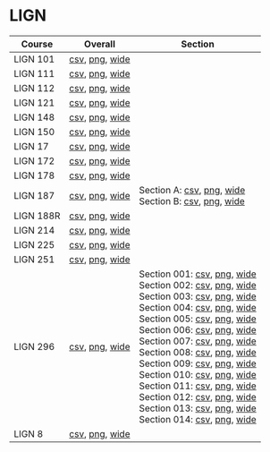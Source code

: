 # LIGN

| Course | Overall | Section |
| ------ | ------- | ------- |
| LIGN 101 | [csv](https://github.com/UCSD-Historical-Enrollment-Data/2025Winter/blob/main/overall/LIGN%20101.csv), [png](https://raw.githubusercontent.com/UCSD-Historical-Enrollment-Data/2025Winter/main/plot_overall/LIGN%20101.png), [wide](https://raw.githubusercontent.com/UCSD-Historical-Enrollment-Data/2025Winter/main/plot_overall_wide/LIGN%20101.png) |  |
| LIGN 111 | [csv](https://github.com/UCSD-Historical-Enrollment-Data/2025Winter/blob/main/overall/LIGN%20111.csv), [png](https://raw.githubusercontent.com/UCSD-Historical-Enrollment-Data/2025Winter/main/plot_overall/LIGN%20111.png), [wide](https://raw.githubusercontent.com/UCSD-Historical-Enrollment-Data/2025Winter/main/plot_overall_wide/LIGN%20111.png) |  |
| LIGN 112 | [csv](https://github.com/UCSD-Historical-Enrollment-Data/2025Winter/blob/main/overall/LIGN%20112.csv), [png](https://raw.githubusercontent.com/UCSD-Historical-Enrollment-Data/2025Winter/main/plot_overall/LIGN%20112.png), [wide](https://raw.githubusercontent.com/UCSD-Historical-Enrollment-Data/2025Winter/main/plot_overall_wide/LIGN%20112.png) |  |
| LIGN 121 | [csv](https://github.com/UCSD-Historical-Enrollment-Data/2025Winter/blob/main/overall/LIGN%20121.csv), [png](https://raw.githubusercontent.com/UCSD-Historical-Enrollment-Data/2025Winter/main/plot_overall/LIGN%20121.png), [wide](https://raw.githubusercontent.com/UCSD-Historical-Enrollment-Data/2025Winter/main/plot_overall_wide/LIGN%20121.png) |  |
| LIGN 148 | [csv](https://github.com/UCSD-Historical-Enrollment-Data/2025Winter/blob/main/overall/LIGN%20148.csv), [png](https://raw.githubusercontent.com/UCSD-Historical-Enrollment-Data/2025Winter/main/plot_overall/LIGN%20148.png), [wide](https://raw.githubusercontent.com/UCSD-Historical-Enrollment-Data/2025Winter/main/plot_overall_wide/LIGN%20148.png) |  |
| LIGN 150 | [csv](https://github.com/UCSD-Historical-Enrollment-Data/2025Winter/blob/main/overall/LIGN%20150.csv), [png](https://raw.githubusercontent.com/UCSD-Historical-Enrollment-Data/2025Winter/main/plot_overall/LIGN%20150.png), [wide](https://raw.githubusercontent.com/UCSD-Historical-Enrollment-Data/2025Winter/main/plot_overall_wide/LIGN%20150.png) |  |
| LIGN 17 | [csv](https://github.com/UCSD-Historical-Enrollment-Data/2025Winter/blob/main/overall/LIGN%2017.csv), [png](https://raw.githubusercontent.com/UCSD-Historical-Enrollment-Data/2025Winter/main/plot_overall/LIGN%2017.png), [wide](https://raw.githubusercontent.com/UCSD-Historical-Enrollment-Data/2025Winter/main/plot_overall_wide/LIGN%2017.png) |  |
| LIGN 172 | [csv](https://github.com/UCSD-Historical-Enrollment-Data/2025Winter/blob/main/overall/LIGN%20172.csv), [png](https://raw.githubusercontent.com/UCSD-Historical-Enrollment-Data/2025Winter/main/plot_overall/LIGN%20172.png), [wide](https://raw.githubusercontent.com/UCSD-Historical-Enrollment-Data/2025Winter/main/plot_overall_wide/LIGN%20172.png) |  |
| LIGN 178 | [csv](https://github.com/UCSD-Historical-Enrollment-Data/2025Winter/blob/main/overall/LIGN%20178.csv), [png](https://raw.githubusercontent.com/UCSD-Historical-Enrollment-Data/2025Winter/main/plot_overall/LIGN%20178.png), [wide](https://raw.githubusercontent.com/UCSD-Historical-Enrollment-Data/2025Winter/main/plot_overall_wide/LIGN%20178.png) |  |
| LIGN 187 | [csv](https://github.com/UCSD-Historical-Enrollment-Data/2025Winter/blob/main/overall/LIGN%20187.csv), [png](https://raw.githubusercontent.com/UCSD-Historical-Enrollment-Data/2025Winter/main/plot_overall/LIGN%20187.png), [wide](https://raw.githubusercontent.com/UCSD-Historical-Enrollment-Data/2025Winter/main/plot_overall_wide/LIGN%20187.png) | Section A: [csv](https://github.com/UCSD-Historical-Enrollment-Data/2025Winter/blob/main/section/LIGN%20187_A.csv), [png](https://raw.githubusercontent.com/UCSD-Historical-Enrollment-Data/2025Winter/main/plot_section/LIGN%20187_A.png), [wide](https://raw.githubusercontent.com/UCSD-Historical-Enrollment-Data/2025Winter/main/plot_section_wide/LIGN%20187_A.png)<br>Section B: [csv](https://github.com/UCSD-Historical-Enrollment-Data/2025Winter/blob/main/section/LIGN%20187_B.csv), [png](https://raw.githubusercontent.com/UCSD-Historical-Enrollment-Data/2025Winter/main/plot_section/LIGN%20187_B.png), [wide](https://raw.githubusercontent.com/UCSD-Historical-Enrollment-Data/2025Winter/main/plot_section_wide/LIGN%20187_B.png) |
| LIGN 188R | [csv](https://github.com/UCSD-Historical-Enrollment-Data/2025Winter/blob/main/overall/LIGN%20188R.csv), [png](https://raw.githubusercontent.com/UCSD-Historical-Enrollment-Data/2025Winter/main/plot_overall/LIGN%20188R.png), [wide](https://raw.githubusercontent.com/UCSD-Historical-Enrollment-Data/2025Winter/main/plot_overall_wide/LIGN%20188R.png) |  |
| LIGN 214 | [csv](https://github.com/UCSD-Historical-Enrollment-Data/2025Winter/blob/main/overall/LIGN%20214.csv), [png](https://raw.githubusercontent.com/UCSD-Historical-Enrollment-Data/2025Winter/main/plot_overall/LIGN%20214.png), [wide](https://raw.githubusercontent.com/UCSD-Historical-Enrollment-Data/2025Winter/main/plot_overall_wide/LIGN%20214.png) |  |
| LIGN 225 | [csv](https://github.com/UCSD-Historical-Enrollment-Data/2025Winter/blob/main/overall/LIGN%20225.csv), [png](https://raw.githubusercontent.com/UCSD-Historical-Enrollment-Data/2025Winter/main/plot_overall/LIGN%20225.png), [wide](https://raw.githubusercontent.com/UCSD-Historical-Enrollment-Data/2025Winter/main/plot_overall_wide/LIGN%20225.png) |  |
| LIGN 251 | [csv](https://github.com/UCSD-Historical-Enrollment-Data/2025Winter/blob/main/overall/LIGN%20251.csv), [png](https://raw.githubusercontent.com/UCSD-Historical-Enrollment-Data/2025Winter/main/plot_overall/LIGN%20251.png), [wide](https://raw.githubusercontent.com/UCSD-Historical-Enrollment-Data/2025Winter/main/plot_overall_wide/LIGN%20251.png) |  |
| LIGN 296 | [csv](https://github.com/UCSD-Historical-Enrollment-Data/2025Winter/blob/main/overall/LIGN%20296.csv), [png](https://raw.githubusercontent.com/UCSD-Historical-Enrollment-Data/2025Winter/main/plot_overall/LIGN%20296.png), [wide](https://raw.githubusercontent.com/UCSD-Historical-Enrollment-Data/2025Winter/main/plot_overall_wide/LIGN%20296.png) | Section 001: [csv](https://github.com/UCSD-Historical-Enrollment-Data/2025Winter/blob/main/section/LIGN%20296_001.csv), [png](https://raw.githubusercontent.com/UCSD-Historical-Enrollment-Data/2025Winter/main/plot_section/LIGN%20296_001.png), [wide](https://raw.githubusercontent.com/UCSD-Historical-Enrollment-Data/2025Winter/main/plot_section_wide/LIGN%20296_001.png)<br>Section 002: [csv](https://github.com/UCSD-Historical-Enrollment-Data/2025Winter/blob/main/section/LIGN%20296_002.csv), [png](https://raw.githubusercontent.com/UCSD-Historical-Enrollment-Data/2025Winter/main/plot_section/LIGN%20296_002.png), [wide](https://raw.githubusercontent.com/UCSD-Historical-Enrollment-Data/2025Winter/main/plot_section_wide/LIGN%20296_002.png)<br>Section 003: [csv](https://github.com/UCSD-Historical-Enrollment-Data/2025Winter/blob/main/section/LIGN%20296_003.csv), [png](https://raw.githubusercontent.com/UCSD-Historical-Enrollment-Data/2025Winter/main/plot_section/LIGN%20296_003.png), [wide](https://raw.githubusercontent.com/UCSD-Historical-Enrollment-Data/2025Winter/main/plot_section_wide/LIGN%20296_003.png)<br>Section 004: [csv](https://github.com/UCSD-Historical-Enrollment-Data/2025Winter/blob/main/section/LIGN%20296_004.csv), [png](https://raw.githubusercontent.com/UCSD-Historical-Enrollment-Data/2025Winter/main/plot_section/LIGN%20296_004.png), [wide](https://raw.githubusercontent.com/UCSD-Historical-Enrollment-Data/2025Winter/main/plot_section_wide/LIGN%20296_004.png)<br>Section 005: [csv](https://github.com/UCSD-Historical-Enrollment-Data/2025Winter/blob/main/section/LIGN%20296_005.csv), [png](https://raw.githubusercontent.com/UCSD-Historical-Enrollment-Data/2025Winter/main/plot_section/LIGN%20296_005.png), [wide](https://raw.githubusercontent.com/UCSD-Historical-Enrollment-Data/2025Winter/main/plot_section_wide/LIGN%20296_005.png)<br>Section 006: [csv](https://github.com/UCSD-Historical-Enrollment-Data/2025Winter/blob/main/section/LIGN%20296_006.csv), [png](https://raw.githubusercontent.com/UCSD-Historical-Enrollment-Data/2025Winter/main/plot_section/LIGN%20296_006.png), [wide](https://raw.githubusercontent.com/UCSD-Historical-Enrollment-Data/2025Winter/main/plot_section_wide/LIGN%20296_006.png)<br>Section 007: [csv](https://github.com/UCSD-Historical-Enrollment-Data/2025Winter/blob/main/section/LIGN%20296_007.csv), [png](https://raw.githubusercontent.com/UCSD-Historical-Enrollment-Data/2025Winter/main/plot_section/LIGN%20296_007.png), [wide](https://raw.githubusercontent.com/UCSD-Historical-Enrollment-Data/2025Winter/main/plot_section_wide/LIGN%20296_007.png)<br>Section 008: [csv](https://github.com/UCSD-Historical-Enrollment-Data/2025Winter/blob/main/section/LIGN%20296_008.csv), [png](https://raw.githubusercontent.com/UCSD-Historical-Enrollment-Data/2025Winter/main/plot_section/LIGN%20296_008.png), [wide](https://raw.githubusercontent.com/UCSD-Historical-Enrollment-Data/2025Winter/main/plot_section_wide/LIGN%20296_008.png)<br>Section 009: [csv](https://github.com/UCSD-Historical-Enrollment-Data/2025Winter/blob/main/section/LIGN%20296_009.csv), [png](https://raw.githubusercontent.com/UCSD-Historical-Enrollment-Data/2025Winter/main/plot_section/LIGN%20296_009.png), [wide](https://raw.githubusercontent.com/UCSD-Historical-Enrollment-Data/2025Winter/main/plot_section_wide/LIGN%20296_009.png)<br>Section 010: [csv](https://github.com/UCSD-Historical-Enrollment-Data/2025Winter/blob/main/section/LIGN%20296_010.csv), [png](https://raw.githubusercontent.com/UCSD-Historical-Enrollment-Data/2025Winter/main/plot_section/LIGN%20296_010.png), [wide](https://raw.githubusercontent.com/UCSD-Historical-Enrollment-Data/2025Winter/main/plot_section_wide/LIGN%20296_010.png)<br>Section 011: [csv](https://github.com/UCSD-Historical-Enrollment-Data/2025Winter/blob/main/section/LIGN%20296_011.csv), [png](https://raw.githubusercontent.com/UCSD-Historical-Enrollment-Data/2025Winter/main/plot_section/LIGN%20296_011.png), [wide](https://raw.githubusercontent.com/UCSD-Historical-Enrollment-Data/2025Winter/main/plot_section_wide/LIGN%20296_011.png)<br>Section 012: [csv](https://github.com/UCSD-Historical-Enrollment-Data/2025Winter/blob/main/section/LIGN%20296_012.csv), [png](https://raw.githubusercontent.com/UCSD-Historical-Enrollment-Data/2025Winter/main/plot_section/LIGN%20296_012.png), [wide](https://raw.githubusercontent.com/UCSD-Historical-Enrollment-Data/2025Winter/main/plot_section_wide/LIGN%20296_012.png)<br>Section 013: [csv](https://github.com/UCSD-Historical-Enrollment-Data/2025Winter/blob/main/section/LIGN%20296_013.csv), [png](https://raw.githubusercontent.com/UCSD-Historical-Enrollment-Data/2025Winter/main/plot_section/LIGN%20296_013.png), [wide](https://raw.githubusercontent.com/UCSD-Historical-Enrollment-Data/2025Winter/main/plot_section_wide/LIGN%20296_013.png)<br>Section 014: [csv](https://github.com/UCSD-Historical-Enrollment-Data/2025Winter/blob/main/section/LIGN%20296_014.csv), [png](https://raw.githubusercontent.com/UCSD-Historical-Enrollment-Data/2025Winter/main/plot_section/LIGN%20296_014.png), [wide](https://raw.githubusercontent.com/UCSD-Historical-Enrollment-Data/2025Winter/main/plot_section_wide/LIGN%20296_014.png) |
| LIGN 8 | [csv](https://github.com/UCSD-Historical-Enrollment-Data/2025Winter/blob/main/overall/LIGN%208.csv), [png](https://raw.githubusercontent.com/UCSD-Historical-Enrollment-Data/2025Winter/main/plot_overall/LIGN%208.png), [wide](https://raw.githubusercontent.com/UCSD-Historical-Enrollment-Data/2025Winter/main/plot_overall_wide/LIGN%208.png) |  |
